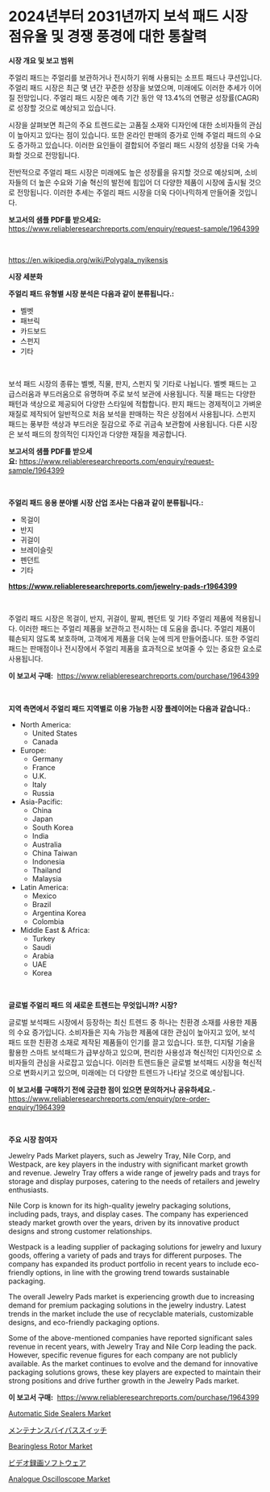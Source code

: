 <p><h1>2024년부터 2031년까지 보석 패드 시장 점유율 및 경쟁 풍경에 대한 통찰력</h1></p><p><strong>시장 개요 및 보고 범위</strong></p>
<p><p>주얼리 패드는 주얼리를 보관하거나 전시하기 위해 사용되는 소프트 패드나 쿠션입니다. 주얼리 패드 시장은 최근 몇 년간 꾸준한 성장을 보였으며, 미래에도 이러한 추세가 이어질 전망입니다. 주얼리 패드 시장은 예측 기간 동안 약 13.4%의 연평균 성장률(CAGR)로 성장할 것으로 예상되고 있습니다.</p><p>시장을 살펴보면 최근의 주요 트렌드로는 고품질 소재와 디자인에 대한 소비자들의 관심이 높아지고 있다는 점이 있습니다. 또한 온라인 판매의 증가로 인해 주얼리 패드의 수요도 증가하고 있습니다. 이러한 요인들이 결합되어 주얼리 패드 시장의 성장을 더욱 가속화할 것으로 전망됩니다.</p><p>전반적으로 주얼리 패드 시장은 미래에도 높은 성장률을 유지할 것으로 예상되며, 소비자들의 더 높은 수요와 기술 혁신의 발전에 힘입어 더 다양한 제품이 시장에 출시될 것으로 전망됩니다. 이러한 추세는 주얼리 패드 시장을 더욱 다이나믹하게 만들어줄 것입니다.</p></p>
<p><strong>보고서의 샘플 PDF를 받으세요:</strong> <a href="https://www.reliableresearchreports.com/enquiry/request-sample/1964399">https://www.reliableresearchreports.com/enquiry/request-sample/1964399</a></p>
<p>&nbsp;</p>
<p><a href="https://en.wikipedia.org/wiki/Polygala_nyikensis">https://en.wikipedia.org/wiki/Polygala_nyikensis</a></p>
<p><strong>시장 세분화</strong></p>
<p><strong>주얼리 패드 유형별 시장 분석은 다음과 같이 분류됩니다.:</strong></p>
<p><ul><li>벨벳</li><li>패브릭</li><li>카드보드</li><li>스펀지</li><li>기타</li></ul></p>
<p>&nbsp;</p>
<p><p>보석 패드 시장의 종류는 벨벳, 직물, 판지, 스펀지 및 기타로 나뉩니다. 벨벳 패드는 고급스러움과 부드러움으로 유명하며 주로 보석 보관에 사용됩니다. 직물 패드는 다양한 패턴과 색상으로 제공되어 다양한 스타일에 적합합니다. 판지 패드는 경제적이고 가벼운 재질로 제작되어 일반적으로 처음 보석을 판매하는 작은 상점에서 사용됩니다. 스펀지 패드는 풍부한 색상과 부드러운 질감으로 주로 귀금속 보관함에 사용됩니다. 다른 시장은 보석 패드의 창의적인 디자인과 다양한 재질을 제공합니다.</p></p>
<p><strong>보고서의 샘플 PDF를 받으세요:</strong>&nbsp;<a href="https://www.reliableresearchreports.com/enquiry/request-sample/1964399">https://www.reliableresearchreports.com/enquiry/request-sample/1964399</a></p>
<p>&nbsp;</p>
<p><strong> 주얼리 패드 응용 분야별 시장 산업 조사는 다음과 같이 분류됩니다.:</strong></p>
<p><ul><li>목걸이</li><li>반지</li><li>귀걸이</li><li>브레이슬릿</li><li>펜던트</li><li>기타</li></ul></p>
<p><strong><a href="https://www.reliableresearchreports.com/jewelry-pads-r1964399">https://www.reliableresearchreports.com/jewelry-pads-r1964399</a></strong></p>
<p>&nbsp;</p>
<p><p>주얼리 패드 시장은 목걸이, 반지, 귀걸이, 팔찌, 펜던트 및 기타 주얼리 제품에 적용됩니다. 이러한 패드는 주얼리 제품을 보관하고 전시하는 데 도움을 줍니다. 주얼리 제품이 훼손되지 않도록 보호하며, 고객에게 제품을 더욱 눈에 띄게 만들어줍니다. 또한 주얼리 패드는 판매점이나 전시장에서 주얼리 제품을 효과적으로 보여줄 수 있는 중요한 요소로 사용됩니다.</p></p>
<p><strong>이 보고서 구매:</strong>&nbsp; <a href="https://www.reliableresearchreports.com/purchase/1964399">https://www.reliableresearchreports.com/purchase/1964399</a></p>
<p>&nbsp;</p>
<p><strong>지역 측면에서 주얼리 패드 지역별로 이용 가능한 시장 플레이어는 다음과 같습니다.:</strong></p>
<p><ul>
    <li>
        North America:
        <ul>
            <li>United States</li>
            <li>Canada</li>
        </ul>
    </li>
    <li>
        Europe:
        <ul>
            <li>Germany</li>
            <li>France</li>
            <li>U.K.</li>
            <li>Italy</li>
            <li>Russia</li>
        </ul>
    </li>
    <li>
        Asia-Pacific:
        <ul>
            <li>China</li>
            <li>Japan</li>
            <li>South Korea</li>
            <li>India</li>
            <li>Australia</li>
            <li>China Taiwan</li>
            <li>Indonesia</li>
            <li>Thailand</li>
            <li>Malaysia</li>
        </ul>
    </li>
    <li>
        Latin America:
        <ul>
            <li>Mexico</li>
            <li>Brazil</li>
            <li>Argentina Korea</li>
            <li>Colombia</li>
        </ul>
    </li>
    <li>
        Middle East & Africa:
        <ul>
            <li>Turkey</li>
            <li>Saudi</li>
            <li>Arabia</li>
            <li>UAE</li>
            <li>Korea</li>
        </ul>
    </li>
    </ul></p>
<p>&nbsp;</p>
<p><strong>글로벌 주얼리 패드 의 새로운 트렌드는 무엇입니까? 시장?</strong></p>
<p><p>글로벌 보석패드 시장에서 등장하는 최신 트렌드 중 하나는 친환경 소재를 사용한 제품의 수요 증가입니다. 소비자들은 지속 가능한 제품에 대한 관심이 높아지고 있어, 보석 패드 또한 친환경 소재로 제작된 제품들이 인기를 끌고 있습니다. 또한, 디지털 기술을 활용한 스마트 보석패드가 급부상하고 있으며, 편리한 사용성과 혁신적인 디자인으로 소비자들의 관심을 사로잡고 있습니다. 이러한 트렌드들은 글로벌 보석패드 시장을 혁신적으로 변화시키고 있으며, 미래에는 더 다양한 트렌드가 나타날 것으로 예상됩니다.</p></p>
<p><strong>이 보고서를 구매하기 전에 궁금한 점이 있으면 문의하거나 공유하세요.</strong>- <a href="https://www.reliableresearchreports.com/enquiry/pre-order-enquiry/1964399">https://www.reliableresearchreports.com/enquiry/pre-order-enquiry/1964399</a></p>
<p>&nbsp;</p>
<p><strong>주요 시장 참여자</strong></p>
<p><p>Jewelry Pads Market players, such as Jewelry Tray, Nile Corp, and Westpack, are key players in the industry with significant market growth and revenue. Jewelry Tray offers a wide range of jewelry pads and trays for storage and display purposes, catering to the needs of retailers and jewelry enthusiasts. </p><p>Nile Corp is known for its high-quality jewelry packaging solutions, including pads, trays, and display cases. The company has experienced steady market growth over the years, driven by its innovative product designs and strong customer relationships. </p><p>Westpack is a leading supplier of packaging solutions for jewelry and luxury goods, offering a variety of pads and trays for different purposes. The company has expanded its product portfolio in recent years to include eco-friendly options, in line with the growing trend towards sustainable packaging.</p><p>The overall Jewelry Pads market is experiencing growth due to increasing demand for premium packaging solutions in the jewelry industry. Latest trends in the market include the use of recyclable materials, customizable designs, and eco-friendly packaging options.</p><p>Some of the above-mentioned companies have reported significant sales revenue in recent years, with Jewelry Tray and Nile Corp leading the pack. However, specific revenue figures for each company are not publicly available. As the market continues to evolve and the demand for innovative packaging solutions grows, these key players are expected to maintain their strong positions and drive further growth in the Jewelry Pads market.</p></p>
<p><strong>이 보고서 구매:</strong>&nbsp;&nbsp;<a href="https://www.reliableresearchreports.com/purchase/1964399">https://www.reliableresearchreports.com/purchase/1964399</a></p>
<p><p><a href="https://github.com/widyafarer/Market-Research-Report-List-1/blob/main/automatic-side-sealers-market.md">Automatic Side Sealers Market</a></p><p><a href="https://medium.com/@mares423/%E3%83%A1%E3%83%B3%E3%83%86%E3%83%8A%E3%83%B3%E3%82%B9%E3%83%90%E3%82%A4%E3%83%91%E3%82%B9%E3%82%B9%E3%82%A4%E3%83%83%E3%83%81%E5%B8%82%E5%A0%B4-%E5%B8%82%E5%A0%B4%E3%82%BB%E3%82%B0%E3%83%A1%E3%83%B3%E3%83%86%E3%83%BC%E3%82%B7%E3%83%A7%E3%83%B3-%E5%9C%B0%E7%90%86%E7%9A%84%E5%9C%B0%E5%9F%9F-2031%E5%B9%B4%E3%81%BE%E3%81%A7%E3%81%AE%E5%B8%82%E5%A0%B4%E4%BA%88%E6%B8%AC-5368f2d6b1a9">メンテナンスバイパススイッチ</a></p><p><a href="https://issuu.com/reportprime-2/docs/bearingless-rotor-market-size-2030.pptx">Bearingless Rotor Market</a></p><p><a href="https://github.com/roulaayoub-saad/Market-Research-Report-List-2/blob/main/328356145551.md">ビデオ録画ソフトウェア</a></p><p><a href="https://issuu.com/reportprime-2/docs/analogue-oscilloscope-market-size-2030.pptx">Analogue Oscilloscope Market</a></p></p>